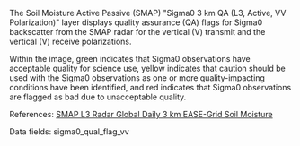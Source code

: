 The Soil Moisture Active Passive (SMAP) "Sigma0 3 km QA (L3, Active, VV Polarization)" layer displays quality assurance (QA) flags for Sigma0 backscatter from the SMAP radar for the vertical (V) transmit and the vertical (V) receive polarizations.

Within the image, green indicates that Sigma0 observations have acceptable quality for science use, yellow indicates that caution should be used with the Sigma0 observations as one or more quality-impacting conditions have been identified, and red indicates that Sigma0 observations are flagged as bad due to unacceptable quality.

References: [SMAP L3 Radar Global Daily 3 km EASE-Grid Soil Moisture](https://nsidc.org/data/spl3sma/)

Data fields: sigma0_qual_flag_vv

